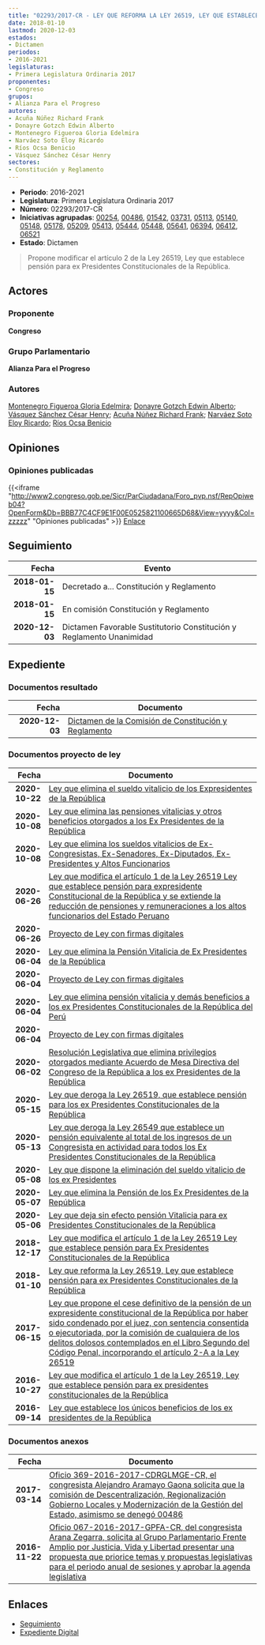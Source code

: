 ```yaml
---
title: "02293/2017-CR - LEY QUE REFORMA LA LEY 26519, LEY QUE ESTABLECE PENSIÓN PARA EX PRESIDENTES CONSTITUCIONALES DE LA REPÚBLICA"
date: 2018-01-10
lastmod: 2020-12-03
estados:
- Dictamen
periodos:
- 2016-2021
legislaturas:
- Primera Legislatura Ordinaria 2017
proponentes:
- Congreso
grupos:
- Alianza Para el Progreso
autores:
- Acuña Núñez Richard Frank
- Donayre Gotzch Edwin Alberto
- Montenegro Figueroa Gloria Edelmira
- Narváez Soto Eloy Ricardo
- Ríos Ocsa Benicio
- Vásquez Sánchez César Henry
sectores:
- Constitución y Reglamento
---
```

- **Periodo**: 2016-2021
- **Legislatura**: Primera Legislatura Ordinaria 2017
- **Número**: 02293/2017-CR
- **Iniciativas agrupadas**: [00254](../../00200/00254), [00486](../../00400/00486), [01542](../../01500/01542), [03731](../../03700/03731), [05113](../../05100/05113), [05140](../../05100/05140), [05148](../../05100/05148), [05178](../../05100/05178), [05209](../../05200/05209), [05413](../../05400/05413), [05444](../../05400/05444), [05448](../../05400/05448), [05641](../../05600/05641), [06394](../../06300/06394), [06412](../../06400/06412), [06521](../../06500/06521)
- **Estado**: Dictamen

> Propone modificar el artículo 2 de la Ley 26519, Ley que establece pensión para ex Presidentes Constitucionales de la República.


## Actores

### Proponente

**Congreso**

### Grupo Parlamentario

**Alianza Para el Progreso**

### Autores

[Montenegro Figueroa Gloria Edelmira](mailto:mailto:gmontenegrof@congreso.gob.pe); [Donayre Gotzch Edwin Alberto](mailto:mailto:edonayre@congreso.gob.pe); [Vásquez Sánchez César Henry](mailto:mailto:cvasquezs@congreso.gob.pe); [Acuña Núñez Richard Frank](mailto:mailto:racuna@congreso.gob.pe); [Narváez Soto Eloy Ricardo](mailto:mailto:enarvaez@congreso.gob.pe); [Ríos Ocsa Benicio](mailto:mailto:brios@congreso.gob.pe)

## Opiniones

### Opiniones publicadas

{{<iframe "http://www2.congreso.gob.pe/Sicr/ParCiudadana/Foro_pvp.nsf/RepOpiweb04?OpenForm&Db=BBB77C4CF9E1F00E0525821100665D68&View=yyyy&Col=zzzzz" "Opiniones publicadas" >}}
[Enlace](http://www2.congreso.gob.pe/Sicr/ParCiudadana/Foro_pvp.nsf/RepOpiweb04?OpenForm&Db=BBB77C4CF9E1F00E0525821100665D68&View=yyyy&Col=zzzzz)


## Seguimiento

| Fecha | Evento |
|------:|--------|
| **2018-01-15** | Decretado a... Constitución y Reglamento |
| **2018-01-15** | En comisión Constitución y Reglamento |
| **2020-12-03** | Dictamen Favorable Sustitutorio Constitución y Reglamento Unanimidad |

## Expediente

### Documentos resultado

| Fecha | Documento |
|------:|-----------|
| **2020-12-03** | [Dictamen de la Comisión de Constitución y Reglamento](https://leyes.congreso.gob.pe/Documentos/2016_2021/Dictamenes/Proyectos_de_Ley/00254DC04MAY-20201203.pdf) |

### Documentos proyecto de ley

| Fecha | Documento |
|------:|-----------|
| **2020-10-22** | [Ley que elimina el sueldo vitalicio de los Expresidentes de la República](http://www.leyes.congreso.gob.pe/Documentos/2016_2021/Proyectos_de_Ley_y_de_Resoluciones_Legislativas/PL06521-20201022.pdf) |
| **2020-10-08** | [Ley que elimina las pensiones vitalicias y otros beneficios otorgados a los Ex Presidentes de la República](http://www.leyes.congreso.gob.pe/Documentos/2016_2021/Proyectos_de_Ley_y_de_Resoluciones_Legislativas/PL06412-20201008.pdf) |
| **2020-10-08** | [Ley que elimina los sueldos vitalicios de Ex-Congresistas, Ex-Senadores, Ex-Diputados, Ex-Presidentes y Altos Funcionarios](http://www.leyes.congreso.gob.pe/Documentos/2016_2021/Proyectos_de_Ley_y_de_Resoluciones_Legislativas/PL06394-20201008.pdf) |
| **2020-06-26** | [Ley que modifica el artículo 1 de la Ley 26519 Ley que establece pensión para expresidente Constitucional de la República y se extiende la reducción de pensiones y remuneraciones a los altos funcionarios del Estado Peruano](http://www.leyes.congreso.gob.pe/Documentos/2016_2021/Proyectos_de_Ley_y_de_Resoluciones_Legislativas/PL05641-20200626.pdf) |
| **2020-06-26** | [Proyecto de Ley con firmas digitales](http://www.leyes.congreso.gob.pe/Documentos/2016_2021/Proyectos_de_Ley_y_de_Resoluciones_Legislativas/Proyectos_Firmas_digitales/PL05641.pdf) |
| **2020-06-04** | [Ley que elimina la Pensión Vitalicia de Ex Presidentes de la República](http://www.leyes.congreso.gob.pe/Documentos/2016_2021/Proyectos_de_Ley_y_de_Resoluciones_Legislativas/PL05448-20200604.pdf) |
| **2020-06-04** | [Proyecto de Ley con firmas digitales](http://www.leyes.congreso.gob.pe/Documentos/2016_2021/Proyectos_de_Ley_y_de_Resoluciones_Legislativas/Proyectos_Firmas_digitales/PL05448.pdf) |
| **2020-06-04** | [Ley que elimina pensión vitalicia y demás beneficios a los ex Presidentes Constitucionales de la República del Perú](http://www.leyes.congreso.gob.pe/Documentos/2016_2021/Proyectos_de_Ley_y_de_Resoluciones_Legislativas/PL05444_20200604.pdf) |
| **2020-06-04** | [Proyecto de Ley con firmas digitales](http://www.leyes.congreso.gob.pe/Documentos/2016_2021/Proyectos_de_Ley_y_de_Resoluciones_Legislativas/Proyectos_Firmas_digitales/PL05444.pdf) |
| **2020-06-02** | [Resolución Legislativa que elimina privilegios otorgados mediante Acuerdo de Mesa Directiva del Congreso de la República a los ex Presidentes de la República](http://www.leyes.congreso.gob.pe/Documentos/2016_2021/Proyectos_de_Ley_y_de_Resoluciones_Legislativas/PL05413_20200602.pdf) |
| **2020-05-15** | [Ley que deroga la Ley 26519, que establece pensión para los ex Presidentes Constitucionales de la República](http://www.leyes.congreso.gob.pe/Documentos/2016_2021/Proyectos_de_Ley_y_de_Resoluciones_Legislativas/PL05209-20200515.pdf) |
| **2020-05-13** | [Ley que deroga la Ley 26549 que establece un pensión equivalente al total de los ingresos de un Congresista en actividad para todos los Ex Presidentes Constitucionales de la República](http://www.leyes.congreso.gob.pe/Documentos/2016_2021/Proyectos_de_Ley_y_de_Resoluciones_Legislativas/PL05178-20200513.pdf) |
| **2020-05-08** | [Ley que dispone la eliminación del sueldo vitalicio de los ex Presidentes](http://www.leyes.congreso.gob.pe/Documentos/2016_2021/Proyectos_de_Ley_y_de_Resoluciones_Legislativas/PL05148_20200508.pdf) |
| **2020-05-07** | [Ley que elimina la Pensión de los Ex Presidentes de la República](http://www.leyes.congreso.gob.pe/Documentos/2016_2021/Proyectos_de_Ley_y_de_Resoluciones_Legislativas/PL05140_20200507.pdf) |
| **2020-05-06** | [Ley que deja sin efecto pensión Vitalicia para ex Presidentes Constitucionales de la República](http://www.leyes.congreso.gob.pe/Documentos/2016_2021/Proyectos_de_Ley_y_de_Resoluciones_Legislativas/PL0511320200506.pdf) |
| **2018-12-17** | [Ley que modifica el artículo 1 de la Ley 26519 Ley que establece pensión para Ex Presidentes Constitucionales de la República](http://www.leyes.congreso.gob.pe/Documentos/2016_2021/Proyectos_de_Ley_y_de_Resoluciones_Legislativas/PL0373120181217.pdf) |
| **2018-01-10** | [Ley que reforma la Ley 26519, Ley que establece pensión para ex Presidentes Constitucionales de la República](http://www.leyes.congreso.gob.pe/Documentos/2016_2021/Proyectos_de_Ley_y_de_Resoluciones_Legislativas/PL0229320180110..pdf) |
| **2017-06-15** | [Ley que propone el cese definitivo de la pensión de un expresidente constitucional de la República por haber sido condenado por el juez, con sentencia consentida o ejecutoriada, por la comisión de cualquiera de los delitos dolosos contemplados en el Libro Segundo del Código Penal, incorporando el artículo 2-A a la Ley 26519](http://www.leyes.congreso.gob.pe/Documentos/2016_2021/Proyectos_de_Ley_y_de_Resoluciones_Legislativas/PL0154220170615.PDF) |
| **2016-10-27** | [Ley que modifica el artículo 1 de la Ley 26519, Ley que establece pensión para ex presidentes constitucionales de la República](http://www.leyes.congreso.gob.pe/Documentos/2016_2021/Proyectos_de_Ley_y_de_Resoluciones_Legislativas/PL0048620161027.pdf) |
| **2016-09-14** | [Ley que establece los únicos beneficios de los ex presidentes de la República](http://www.leyes.congreso.gob.pe/Documentos/2016_2021/Proyectos_de_Ley_y_de_Resoluciones_Legislativas/PL0025420160914.pdf) |

### Documentos anexos

| Fecha | Documento |
|------:|-----------|
| **2017-03-14** | [Oficio 369-2016-2017-CDRGLMGE-CR, el congresista Alejandro Aramayo Gaona solicita que la comisión de Descentralización, Regionalización Gobierno Locales y Modernización de la Gestión del Estado, asimismo se denegó 00486](http://www.leyes.congreso.gob.pe/Documentos/2016_2021/Oficios/Comisiones_Ordinarias/OF-369-2016-2017-CDRGLMGE-CR..pdf) |
| **2016-11-22** | [Oficio 067-2016-2017-GPFA-CR, del congresista Arana Zegarra, solicita al Grupo Parlamentario Frente Amplio por Justicia, Vida y Libertad presentar una propuesta que priorice temas y propuestas legislativas para el periodo anual de sesiones y aprobar la agenda legislativa](http://www.leyes.congreso.gob.pe/Documentos/2016_2021/Oficios/Grupos_Parlamentarios/OFICIO-067-2016-2017-GPFA-CR.pdf) |

## Enlaces

- [Seguimiento](http://www2.congreso.gob.pe/Sicr/TraDocEstProc/CLProLey2016.nsf/f7fff46988ca05b1052578e100829cc7/f178207585c48bd1052582110080f737?OpenDocument)
- [Expediente Digital](http://www2.congreso.gob.pe/Sicr/TraDocEstProc/Expvirt_2011.nsf/visbusqptramdoc1621/02293?opendocument)

